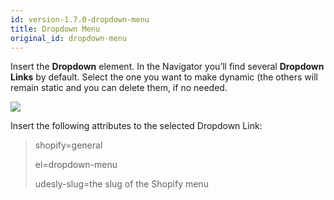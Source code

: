 ```yaml
---
id: version-1.7.0-dropdown-menu
title: Dropdown Menu
original_id: dropdown-menu
---
```


Insert the **Dropdown** element.
In the Navigator you’ll find several **Dropdown Links** by default. Select the one you want to make dynamic (the others will remain static and you can delete them, if no needed.

![](assets/shopify-dropdown-menu.png)

Insert the following attributes to the selected Dropdown Link:

> shopify=general
>
> el=dropdown-menu
>
> udesly-slug=the slug of the Shopify menu


